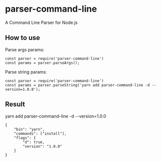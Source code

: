 # parser-command-line
A Command Line Parser for Node.js

## How to use

Parse args params:
```
const parser = require('parser-command-line')
const params = parser.parseArgs();
```

Parse string params:
```
const parser = require('parser-command-line')
const params = parser.parseString('yarn add parser-command-line -d --version=1.0.0');
```

## Result
yarn add parser-command-line -d --version=1.0.0
```
{
    "bin": "yarn",
    "commands": ["install"],
    "flags": {
        "d": true,
        "version": "1.0.0"
    }
}
```